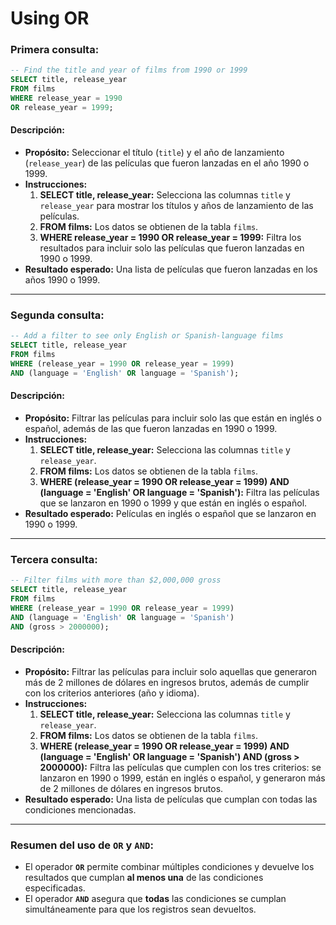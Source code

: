 # Using OR

### **Primera consulta:**
```sql
-- Find the title and year of films from 1990 or 1999
SELECT title, release_year
FROM films
WHERE release_year = 1990
OR release_year = 1999;
```

#### Descripción:
- **Propósito:** Seleccionar el título (`title`) y el año de lanzamiento (`release_year`) de las películas que fueron lanzadas en el año 1990 o 1999.
- **Instrucciones:**
   1. **SELECT title, release_year:** Selecciona las columnas `title` y `release_year` para mostrar los títulos y años de lanzamiento de las películas.
   2. **FROM films:** Los datos se obtienen de la tabla `films`.
   3. **WHERE release_year = 1990 OR release_year = 1999:** Filtra los resultados para incluir solo las películas que fueron lanzadas en 1990 o 1999.
- **Resultado esperado:** Una lista de películas que fueron lanzadas en los años 1990 o 1999.

---

### **Segunda consulta:**
```sql
-- Add a filter to see only English or Spanish-language films
SELECT title, release_year
FROM films
WHERE (release_year = 1990 OR release_year = 1999)
AND (language = 'English' OR language = 'Spanish');
```

#### Descripción:
- **Propósito:** Filtrar las películas para incluir solo las que están en inglés o español, además de las que fueron lanzadas en 1990 o 1999.
- **Instrucciones:**
   1. **SELECT title, release_year:** Selecciona las columnas `title` y `release_year`.
   2. **FROM films:** Los datos se obtienen de la tabla `films`.
   3. **WHERE (release_year = 1990 OR release_year = 1999) AND (language = 'English' OR language = 'Spanish'):** Filtra las películas que se lanzaron en 1990 o 1999 y que están en inglés o español.
- **Resultado esperado:** Películas en inglés o español que se lanzaron en 1990 o 1999.

---

### **Tercera consulta:**
```sql
-- Filter films with more than $2,000,000 gross
SELECT title, release_year
FROM films
WHERE (release_year = 1990 OR release_year = 1999)
AND (language = 'English' OR language = 'Spanish')
AND (gross > 2000000);
```

#### Descripción:
- **Propósito:** Filtrar las películas para incluir solo aquellas que generaron más de 2 millones de dólares en ingresos brutos, además de cumplir con los criterios anteriores (año y idioma).
- **Instrucciones:**
   1. **SELECT title, release_year:** Selecciona las columnas `title` y `release_year`.
   2. **FROM films:** Los datos se obtienen de la tabla `films`.
   3. **WHERE (release_year = 1990 OR release_year = 1999) AND (language = 'English' OR language = 'Spanish') AND (gross > 2000000):** Filtra las películas que cumplen con los tres criterios: se lanzaron en 1990 o 1999, están en inglés o español, y generaron más de 2 millones de dólares en ingresos brutos.
- **Resultado esperado:** Una lista de películas que cumplan con todas las condiciones mencionadas.

---

### **Resumen del uso de `OR` y `AND`:**
- El operador **`OR`** permite combinar múltiples condiciones y devuelve los resultados que cumplan **al menos una** de las condiciones especificadas.
- El operador **`AND`** asegura que **todas** las condiciones se cumplan simultáneamente para que los registros sean devueltos.